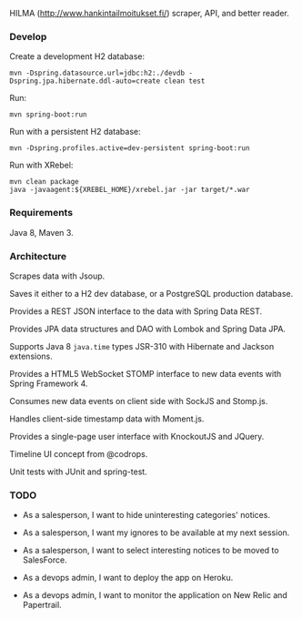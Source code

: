 HILMA (http://www.hankintailmoitukset.fi/) scraper, API, and better reader.

### Develop

Create a development H2 database:

    mvn -Dspring.datasource.url=jdbc:h2:./devdb -Dspring.jpa.hibernate.ddl-auto=create clean test

Run:

    mvn spring-boot:run

Run with a persistent H2 database:

    mvn -Dspring.profiles.active=dev-persistent spring-boot:run

Run with XRebel:

    mvn clean package
    java -javaagent:${XREBEL_HOME}/xrebel.jar -jar target/*.war

### Requirements

Java 8, Maven 3.


### Architecture

Scrapes data with Jsoup.

Saves it either to a H2 dev database, or a PostgreSQL production database.

Provides a REST JSON interface to the data with Spring Data REST.

Provides JPA data structures and DAO with Lombok and Spring Data JPA.

Supports Java 8 ``java.time`` types JSR-310 with Hibernate and Jackson extensions.

Provides a HTML5 WebSocket STOMP interface to new data events with Spring Framework 4.

Consumes new data events on client side with SockJS and Stomp.js.

Handles client-side timestamp data with Moment.js.

Provides a single-page user interface with KnockoutJS and JQuery.

Timeline UI concept from @codrops.

Unit tests with JUnit and spring-test.

### TODO

* As a salesperson, I want to hide uninteresting categories' notices.

* As a salesperson, I want my ignores to be available at my next session.

* As a salesperson, I want to select interesting notices to be moved to SalesForce.

* As a devops admin, I want to deploy the app on Heroku.

* As a devops admin, I want to monitor the application on New Relic and Papertrail.
